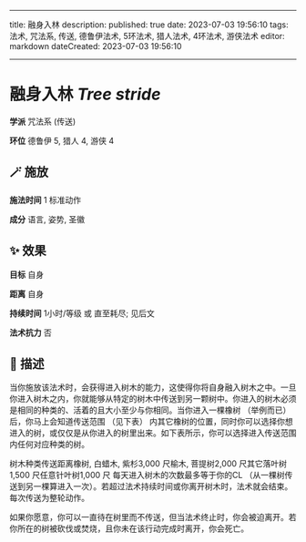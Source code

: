 
---
title: 融身入林
description: 
published: true
date: 2023-07-03 19:56:10
tags: 法术, 咒法系, 传送, 德鲁伊法术, 5环法术, 猎人法术, 4环法术, 游侠法术
editor: markdown
dateCreated: 2023-07-03 19:56:10

---

# **融身入林** *Tree stride*

**学派** 咒法系 (传送) 

**环位** 德鲁伊 5, 猎人 4, 游侠 4

## 🪄 施放

**施法时间** 1 标准动作

**成分** 语言, 姿势, 圣徽

## ✨ 效果 

**目标** 自身 

**距离** 自身  

**持续时间** 1小时/等级 或 直至耗尽; 见后文 

**法术抗力** 否

## 📖 描述

当你施放该法术时，会获得进入树木的能力，这使得你将自身融入树木之中。一旦你进入树木之内，你就能够从特定的树木中传送到另一颗树中。你进入的树木必须是相同的种类的、活着的且大小至少与你相同。当你进入一棵橡树 （举例而已） 后，你马上会知道传送范围 （见下表） 内其它橡树的位置，同时你可以选择你想进入的树，或仅仅是从你进入的树里出来。如下表所示，你可以选择进入传送范围内任何对应种类的树。

 树木种类传送距离橡树, 白蜡木, 紫杉3,000 尺榆木, 菩提树2,000 尺其它落叶树1,500 尺任意针叶树1,000 尺  每天进入树木的次数最多等于你的CL （从一棵树传送到另一棵算进入一次）。若超过法术持续时间或你离开树木时，法术就会结束。每次传送为整轮动作。

如果你愿意，你可以一直待在树里而不传送，但当法术终止时，你会被迫离开。若你所在的树被砍伐或焚烧，且你未在该行动完成时离开，你会死亡。
    